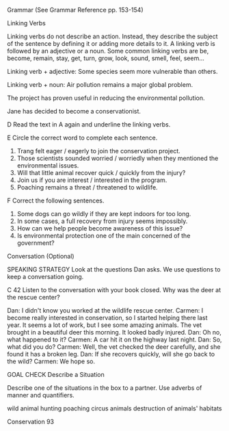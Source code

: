 Grammar (See Grammar Reference pp. 153-154)

Linking Verbs

Linking verbs do not describe an action. Instead, they describe the subject of the sentence by defining it or adding more details to it. A linking verb is followed by an adjective or a noun. Some common linking verbs are be, become, remain, stay, get, turn, grow, look, sound, smell, feel, seem...

Linking verb + adjective:
Some species seem more vulnerable than others.

Linking verb + noun:
Air pollution remains a major global problem.

The project has proven useful in reducing the environmental pollution.

Jane has decided to become a conservationist.

D Read the text in A again and underline the linking verbs.

E Circle the correct word to complete each sentence.
1. Trang felt eager / eagerly to join the conservation project.
2. Those scientists sounded worried / worriedly when they mentioned the environmental issues.
3. Will that little animal recover quick / quickly from the injury?
4. Join us if you are interest / interested in the program.
5. Poaching remains a threat / threatened to wildlife.

F Correct the following sentences.
1. Some dogs can go wildly if they are kept indoors for too long.
2. In some cases, a full recovery from injury seems impossibly.
3. How can we help people become awareness of this issue?
4. Is environmental protection one of the main concerned of the government?

Conversation (Optional)

SPEAKING STRATEGY
Look at the questions Dan asks. We use questions to keep a conversation going.

C 42 Listen to the conversation with your book closed. Why was the deer at the rescue center?

Dan: I didn't know you worked at the wildlife rescue center.
Carmen: I become really interested in conservation, so I started helping there last year. It seems a lot of work, but I see some amazing animals. The vet brought in a beautiful deer this morning. It looked badly injured.
Dan: Oh no, what happened to it?
Carmen: A car hit it on the highway last night.
Dan: So, what did you do?
Carmen: Well, the vet checked the deer carefully, and she found it has a broken leg.
Dan: If she recovers quickly, will she go back to the wild?
Carmen: We hope so.

GOAL CHECK Describe a Situation

Describe one of the situations in the box to a partner. Use adverbs of manner and quantifiers.

wild animal hunting    poaching    circus animals
destruction of animals' habitats

Conservation 93